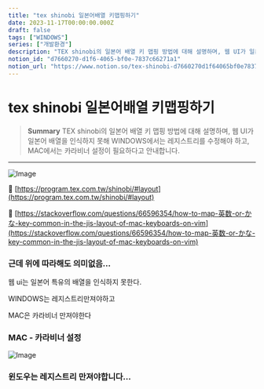 ```yaml
---
title: "tex shinobi 일본어배열 키맵핑하기"
date: 2023-11-17T00:00:00.000Z
draft: false
tags: ["WINDOWS"]
series: ["개발환경"]
description: "TEX shinobi의 일본어 배열 키 맵핑 방법에 대해 설명하며, 웹 UI가 일본어 배열을 인식하지 못해 WINDOWS에서는 레지스트리를 수정해야 하고, MAC에서는 카라비너 설정이 필요하다고 안내합니다."
notion_id: "d7660270-d1f6-4065-bf0e-7837c66271a1"
notion_url: "https://www.notion.so/tex-shinobi-d7660270d1f64065bf0e7837c66271a1"
---
```


# tex shinobi 일본어배열 키맵핑하기

> **Summary**
> TEX shinobi의 일본어 배열 키 맵핑 방법에 대해 설명하며, 웹 UI가 일본어 배열을 인식하지 못해 WINDOWS에서는 레지스트리를 수정해야 하고, MAC에서는 카라비너 설정이 필요하다고 안내합니다.

---

![Image](https://prod-files-secure.s3.us-west-2.amazonaws.com/09ccd4d5-876c-4bba-bbdf-cc77a0a11257/46e17bd5-aea2-443c-b91a-32226bf0bf6a/Untitled.png?X-Amz-Algorithm=AWS4-HMAC-SHA256&X-Amz-Content-Sha256=UNSIGNED-PAYLOAD&X-Amz-Credential=ASIAZI2LB4666QDQHMBM%2F20250724%2Fus-west-2%2Fs3%2Faws4_request&X-Amz-Date=20250724T115854Z&X-Amz-Expires=3600&X-Amz-Security-Token=IQoJb3JpZ2luX2VjEAMaCXVzLXdlc3QtMiJHMEUCIQDTmWxvjeBehq41Qt5M06aUrNTOzJZvqL9LTOdW1OT1EAIga61IjXohGSQH5CIuBJZUMhEotcdPK1Mp2q3VJWiWx%2FMq%2FwMILBAAGgw2Mzc0MjMxODM4MDUiDAeykxKJYjNke1sYoCrcA04FO1IqpW2Sgr6fiJ3ghCjkCfN%2BO83RodStdkdGdH4R6u5w9il7QUS0pKOkiZrJxZsonmgWy0%2FhxyUwexElC3j8JoiHM526LkQoX84mSO1UA3gr3FfayCZsO%2FZJTtsbHz9bpn1K59AFCrFotomYVlYqYpIXKpvzBC40VvtAm6t2ZRMeJ07U4niRbWhFs15J%2B6Z9PCfuXJtPHlKmf8w7aL3gnE%2BDYwYqj%2BiRU9Ti2s%2F%2FKv6y89uTkowS%2FmY72f9m5azvONrEPknpX9SFVVh7jmIMCTc3u20PPrPzrD9JhVvp5gx5uJ9%2BUkx4EEA5MUahyeRGWWBPl%2BzO6pAV39RCJfsWk5m9RKIuV0cD1Wt2%2FqD%2B7NmfPoc5cqo8Ar2c8%2BY7kKgdtE92JdzWg3L855fL1kJ2ZDbGktLezZXu%2F4W5Zu1qPiLc4uEnDsJYnf6kIfG0DlFQSz9wsIXufE6tYyh1sMACbtx26tM0V4h4wSgAZsNzrXDRwWCOqUYmXokOa5zh2sH%2FAxXdxjMhzvnouEhZHKMSA4sDkCEuUTD3weMeR8ZAz3qwdv9wbbJ7gP2%2FFTczYvglLLGVd0g6%2Fc9WFsO8mggC83bX6XDN6pl7h9fEBzdPDyRdcM76jjuO2sdyMK%2BbiMQGOqUB6TWiF%2BWvqduNx%2B8pC6eJqCh4XvMQ7TDU9EwC1FVTIBtqtD03JD6G9KwN%2FYCZkJJyY82xAQaUJGb5T4BH2l755BdbhUaXXmiidzwjFwBOF8SgBsYM4nCahEuZ4I3PDmBy1xCMqPu8xMGq%2BL2ac%2B100enMsAvYrBSE%2BzPMcK4sRHsGf5ka8fFH8fQ1CuCwpBMQf0pzAInRBA%2Bxjm0f1TFRwu3mNuos&X-Amz-Signature=7567a773b49cd03ce0f7e369e5d065856db0d869df5c4c46798e7b0429b92ce1&X-Amz-SignedHeaders=host&x-amz-checksum-mode=ENABLED&x-id=GetObject)

🔗 [https://program.tex.com.tw/shinobi/#layout](https://program.tex.com.tw/shinobi/#layout)

🔗 [https://stackoverflow.com/questions/66596354/how-to-map-英数-or-かな-key-common-in-the-jis-layout-of-mac-keyboards-on-vim](https://stackoverflow.com/questions/66596354/how-to-map-英数-or-かな-key-common-in-the-jis-layout-of-mac-keyboards-on-vim)


### 근데 위에 따라해도 의미없음…

웹 ui는 일본어 특유의 배열을 인식하지 못한다.

WINDOWS는 레지스트리만져야하고

MAC은 카라비너 만져야한다


### MAC - 카라비너 설정

![Image](https://prod-files-secure.s3.us-west-2.amazonaws.com/09ccd4d5-876c-4bba-bbdf-cc77a0a11257/75927f47-6071-4ccb-947b-e05b83ec407d/Untitled.png?X-Amz-Algorithm=AWS4-HMAC-SHA256&X-Amz-Content-Sha256=UNSIGNED-PAYLOAD&X-Amz-Credential=ASIAZI2LB4666QDQHMBM%2F20250724%2Fus-west-2%2Fs3%2Faws4_request&X-Amz-Date=20250724T115854Z&X-Amz-Expires=3600&X-Amz-Security-Token=IQoJb3JpZ2luX2VjEAMaCXVzLXdlc3QtMiJHMEUCIQDTmWxvjeBehq41Qt5M06aUrNTOzJZvqL9LTOdW1OT1EAIga61IjXohGSQH5CIuBJZUMhEotcdPK1Mp2q3VJWiWx%2FMq%2FwMILBAAGgw2Mzc0MjMxODM4MDUiDAeykxKJYjNke1sYoCrcA04FO1IqpW2Sgr6fiJ3ghCjkCfN%2BO83RodStdkdGdH4R6u5w9il7QUS0pKOkiZrJxZsonmgWy0%2FhxyUwexElC3j8JoiHM526LkQoX84mSO1UA3gr3FfayCZsO%2FZJTtsbHz9bpn1K59AFCrFotomYVlYqYpIXKpvzBC40VvtAm6t2ZRMeJ07U4niRbWhFs15J%2B6Z9PCfuXJtPHlKmf8w7aL3gnE%2BDYwYqj%2BiRU9Ti2s%2F%2FKv6y89uTkowS%2FmY72f9m5azvONrEPknpX9SFVVh7jmIMCTc3u20PPrPzrD9JhVvp5gx5uJ9%2BUkx4EEA5MUahyeRGWWBPl%2BzO6pAV39RCJfsWk5m9RKIuV0cD1Wt2%2FqD%2B7NmfPoc5cqo8Ar2c8%2BY7kKgdtE92JdzWg3L855fL1kJ2ZDbGktLezZXu%2F4W5Zu1qPiLc4uEnDsJYnf6kIfG0DlFQSz9wsIXufE6tYyh1sMACbtx26tM0V4h4wSgAZsNzrXDRwWCOqUYmXokOa5zh2sH%2FAxXdxjMhzvnouEhZHKMSA4sDkCEuUTD3weMeR8ZAz3qwdv9wbbJ7gP2%2FFTczYvglLLGVd0g6%2Fc9WFsO8mggC83bX6XDN6pl7h9fEBzdPDyRdcM76jjuO2sdyMK%2BbiMQGOqUB6TWiF%2BWvqduNx%2B8pC6eJqCh4XvMQ7TDU9EwC1FVTIBtqtD03JD6G9KwN%2FYCZkJJyY82xAQaUJGb5T4BH2l755BdbhUaXXmiidzwjFwBOF8SgBsYM4nCahEuZ4I3PDmBy1xCMqPu8xMGq%2BL2ac%2B100enMsAvYrBSE%2BzPMcK4sRHsGf5ka8fFH8fQ1CuCwpBMQf0pzAInRBA%2Bxjm0f1TFRwu3mNuos&X-Amz-Signature=a8112ba424b6afc9fc5882cdcb8a19f7612ffb7e51c6d7b3be4aa36e0f3f0ac0&X-Amz-SignedHeaders=host&x-amz-checksum-mode=ENABLED&x-id=GetObject)


### 윈도우는 레지스트리 만져야합니다…

